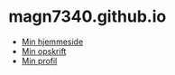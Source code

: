 # magn7340.github.io

- [Min hjemmeside](HTML/Hjemmeside/hjemmeside.html)
- [Min opskrift](HTML/Opskrift/opskrift.html)
- [Min profil](HTML/Profil/profil.html)